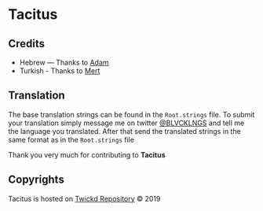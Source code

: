 # Tacitus

## Credits
- Hebrew — Thanks to [Adam](https://twitter.com/adamh358)
- Turkish - Thanks to [Mert](https://twitter.com/MaskyCry)

## Translation
The base translation strings can be found in the ```Root.strings``` file.
To submit your translation simply message me on twitter [@BLVCKLNGS](https://twitter.com/BLVCKLNGS) and tell me the language you translated. After that send the translated strings in the same format as in the ```Root.strings``` file


Thank you very much for contributing to __Tacitus__

## Copyrights
Tacitus is hosted on [Twickd Repository](https://repo.twickd.com/) © 2019

